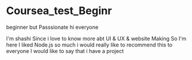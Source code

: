 # Coursea_test_Beginr
beginner but Passsionate 
hi everyone

I'm shashi Since i love to know more abt UI & UX & website Making So I'm here
I liked Node.js so much i would really like to recommend this to everyone 
I would like to say that i have a project
